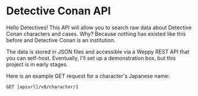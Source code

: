 # Detective Conan API

Hello Detectives! This API will allow you to search raw data about Detective
Conan characters and cases. Why? Because nothing has existed like this before
and Detective Conan is an institution.

The data is stored in JSON files and accessible via a Weppy REST API that you can
self-host. Eventually, I'll set up a demonstration box, but this project is in
early stages.

Here is an example GET request for a character's Japanese name:

`GET [apiurl]/v0/character/1`
